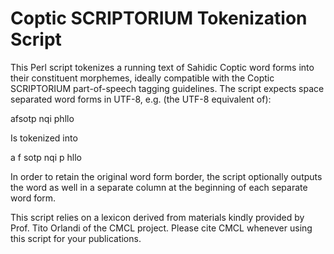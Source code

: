 Coptic SCRIPTORIUM Tokenization Script
======================================
This Perl script tokenizes a running text of Sahidic Coptic word forms into their constituent
morphemes, ideally compatible with the Coptic SCRIPTORIUM part-of-speech tagging guidelines.
The script expects space separated word forms in UTF-8, e.g. (the UTF-8 equivalent of):

afsotp nqi phllo

Is tokenized into

a
f
sotp
nqi
p
hllo

In order to retain the original word form border, the script optionally outputs the word
as well in a separate column at the beginning of each separate word form.

This script relies on a lexicon derived from materials kindly provided by Prof. Tito Orlandi
of the CMCL project. Please cite CMCL whenever using this script for your publications.